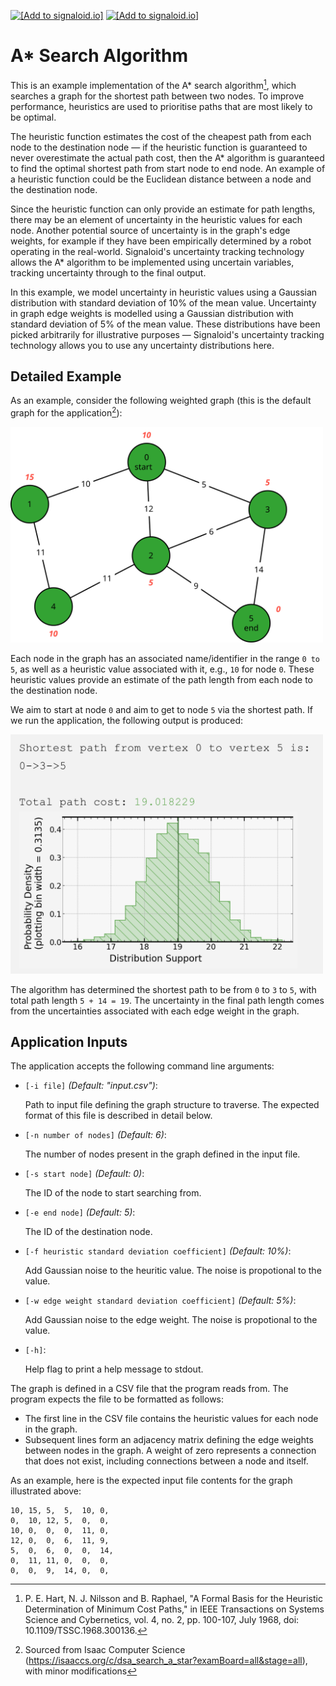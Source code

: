 [<img src="https://assets.signaloid.io/add-to-signaloid-cloud-logo-dark-v6.png#gh-dark-mode-only" alt="[Add to signaloid.io]" height="30">](https://signaloid.io/repositories?connect=https://github.com/signaloid/Signaloid-Demo-Robotics-AStarSearch#gh-dark-mode-only)
[<img src="https://assets.signaloid.io/add-to-signaloid-cloud-logo-light-v6.png#gh-light-mode-only" alt="[Add to signaloid.io]" height="30">](https://signaloid.io/repositories?connect=https://github.com/signaloid/Signaloid-Demo-Robotics-AStarSearch#gh-light-mode-only)

# A* Search Algorithm
This is an example implementation of the A* search algorithm[^1], which searches a graph for the shortest path between two nodes. To improve performance, heuristics are used to prioritise paths that are most likely to be optimal.

The heuristic function estimates the cost of the cheapest path from each node to the destination node — if the heuristic function is guaranteed to never overestimate the actual path cost, then the A* algorithm is guaranteed to find the optimal shortest path from start node to end node. An example of a heuristic function could be the Euclidean distance between a node and the destination node.

Since the heuristic function can only provide an estimate for path lengths, there may be an element of uncertainty in the heuristic values for each node. Another potential source of uncertainty is in the graph's edge weights, for example if they have been empirically determined by a robot operating in the real-world. Signaloid's uncertainty tracking technology allows the A* algorithm to be implemented using uncertain variables, tracking uncertainty through to the final output.

In this example, we model uncertainty in heuristic values using a Gaussian distribution with standard deviation of 10% of the mean value. Uncertainty in graph edge weights is modelled using a Gaussian distribution with standard deviation of 5% of the mean value. These distributions have been picked arbitrarily for illustrative purposes — Signaloid's uncertainty tracking technology allows you to use any uncertainty distributions here.

## Detailed Example
As an example, consider the following weighted graph (this is the default graph for the application[^2]):

<img width="500" alt="Default graph" src="resources/graph.svg">

Each node in the graph has an associated name/identifier in the range `0 to 5`, as well as a heuristic value associated with it, e.g., `10` for node `0`. These heuristic values provide an estimate of the path length from each node to the destination node.

We aim to start at node `0` and aim to get to node `5` via the shortest path. If we run the application, the following output is produced:

<img width="500" alt="Default output" src="resources/defaultOutput.png">

The algorithm has determined the shortest path to be from `0` to `3` to `5`, with total path length `5 + 14 = 19`. The uncertainty in the final path length comes from the uncertainties associated with each edge weight in the graph.

## Application Inputs
The application accepts the following command line arguments:
- `[-i file]` *(Default: "input.csv")*:

    Path to input file defining the graph structure to traverse. The expected format of this file is described in detail below.

- `[-n number of nodes]` *(Default: 6)*:

    The number of nodes present in the graph defined in the input file.

- `[-s start node]` *(Default: 0)*:

    The ID of the node to start searching from.

- `[-e end node]` *(Default: 5)*:

  The ID of the destination node.

- `[-f heuristic standard deviation coefficient]` *(Default: 10%)*:

  Add Gaussian noise to the heuritic value. The noise is propotional to the value.

- `[-w edge weight standard deviation coefficient]` *(Default: 5%)*:

  Add Gaussian noise to the edge weight. The noise is propotional to the value.

- `[-h]`:

  Help flag to print a help message to stdout.

The graph is defined in a CSV file that the program reads from. The program expects the file to be formatted as follows:
- The first line in the CSV file contains the heuristic values for each node in the graph.
- Subsequent lines form an adjacency matrix defining the edge weights between nodes in the graph. A weight of zero represents a connection that does not exist, including connections between a node and itself.

As an example, here is the expected input file contents for the graph illustrated above:
```
10,	15,	5,	5,	10,	0,
0,	10,	12,	5,	0,	0,
10,	0,	0,	0,	11,	0,
12,	0,	0,	6,	11,	9,
5,	0,	6,	0,	0,	14,
0,	11,	11,	0,	0,	0,
0,	0,	9,	14,	0,	0,
```

[^1]:
    P. E. Hart, N. J. Nilsson and B. Raphael, "A Formal Basis for the Heuristic Determination of Minimum Cost Paths," in IEEE Transactions on Systems Science and Cybernetics, vol. 4, no. 2, pp. 100-107, July 1968, doi: 10.1109/TSSC.1968.300136.

[^2]:
    Sourced from Isaac Computer Science (https://isaaccs.org/c/dsa_search_a_star?examBoard=all&stage=all), with minor modifications
